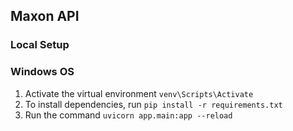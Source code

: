 ## Maxon API


### Local Setup 

### Windows OS 

1. Activate the virtual environment `venv\Scripts\Activate`
2. To install dependencies, run `pip install -r requirements.txt`
3. Run the command `uvicorn app.main:app --reload`